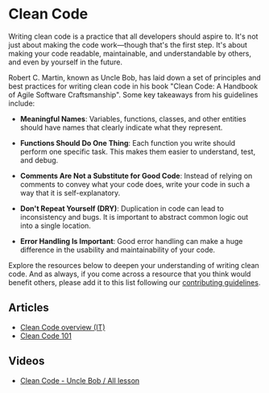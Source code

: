 # Clean Code

Writing clean code is a practice that all developers should aspire to. It's not just about making the code work—though that's the first step. It's about making your code readable, maintainable, and understandable by others, and even by yourself in the future.

Robert C. Martin, known as Uncle Bob, has laid down a set of principles and best practices for writing clean code in his book "Clean Code: A Handbook of Agile Software Craftsmanship". Some key takeaways from his guidelines include:

- **Meaningful Names**: Variables, functions, classes, and other entities should have names that clearly indicate what they represent.

- **Functions Should Do One Thing**: Each function you write should perform one specific task. This makes them easier to understand, test, and debug.

- **Comments Are Not a Substitute for Good Code**: Instead of relying on comments to convey what your code does, write your code in such a way that it is self-explanatory.

- **Don't Repeat Yourself (DRY)**: Duplication in code can lead to inconsistency and bugs. It is important to abstract common logic out into a single location.

- **Error Handling Is Important**: Good error handling can make a huge difference in the usability and maintainability of your code.

Explore the resources below to deepen your understanding of writing clean code. And as always, if you come across a resource that you think would benefit others, please add it to this list following our [contributing guidelines](link-to-your-CONTRIBUTING.md).

## Articles

- [Clean Code overview (IT)](https://mirkorap16.gitbook.io/clean-code/)
- [Clean Code 101](https://medium.com/coding-skills/clean-code-101-meaningful-names-and-functions-bf450456d90c)

## Videos

- [Clean Code - Uncle Bob / All lesson](https://www.youtube.com/watch?v=7EmboKQH8lM&list=PLmmYSbUCWJ4x1GO839azG_BBw8rkh-zOj)
